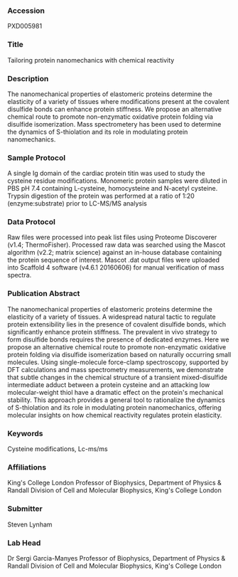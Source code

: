 ### Accession
PXD005981

### Title
Tailoring protein nanomechanics with chemical reactivity

### Description
The nanomechanical properties of elastomeric proteins determine the elasticity of a variety of tissues where modifications present at the covalent disulfide bonds can enhance protein stiffness. We propose an alternative chemical route to promote non-enzymatic oxidative protein folding via disulfide isomerization. Mass spectrometery has been used to determine the dynamics of S-thiolation and its role in modulating protein nanomechanics.

### Sample Protocol
A single Ig domain of the cardiac protein titin was used to study the cysteine residue modifications. Monomeric protein samples were diluted in PBS pH 7.4 containing L-cysteine, homocysteine and N-acetyl cysteine. Trypsin digestion of the protein was performed at a ratio of 1:20 (enzyme:substrate) prior to LC-MS/MS analysis

### Data Protocol
Raw files were processed into peak list files using Proteome Discoverer (v1.4; ThermoFisher). Processed raw data was searched using the Mascot algorithm (v2.2; matrix science) against an in-house database containing the protein sequence of interest. Mascot .dat output files were uploaded into Scaffold 4 software (v4.6.1 20160606) for manual verification of mass spectra.

### Publication Abstract
The nanomechanical properties of elastomeric proteins determine the elasticity of a variety of tissues. A widespread natural tactic to regulate protein extensibility lies in the presence of covalent disulfide bonds, which significantly enhance protein stiffness. The prevalent in vivo strategy to form disulfide bonds requires the presence of dedicated enzymes. Here we propose an alternative chemical route to promote non-enzymatic oxidative protein folding via disulfide isomerization based on naturally occurring small molecules. Using single-molecule force-clamp spectroscopy, supported by DFT calculations and mass spectrometry measurements, we demonstrate that subtle changes in the chemical structure of a transient mixed-disulfide intermediate adduct between a protein cysteine and an attacking low molecular-weight thiol have a dramatic effect on the protein's mechanical stability. This approach provides a general tool to rationalize the dynamics of S-thiolation and its role in modulating protein nanomechanics, offering molecular insights on how chemical reactivity regulates protein elasticity.

### Keywords
Cysteine modifications, Lc-ms/ms

### Affiliations
King's College London
Professor of Biophysics, Department of Physics & Randall Division of Cell and Molecular Biophysics, King's College London

### Submitter
Steven Lynham

### Lab Head
Dr Sergi Garcia-Manyes
Professor of Biophysics, Department of Physics & Randall Division of Cell and Molecular Biophysics, King's College London


